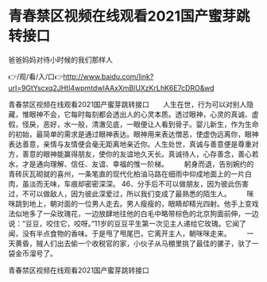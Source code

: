 # 青春禁区视频在线观看2021国产蜜芽跳转接口
爸爸妈妈对待小时候的我们那样人

👉/观/看/入/口👉http://www.baidu.com/link?url=9GtYscxq2JHtl4wpmtdwIAAxXmBlUXzKrLhK6E7cDRO&wd

青春禁区视频在线观看2021国产蜜芽跳转接口　　人生在世，行为可以对别人隐藏，惟眼神不会，它每时每刻都会透出人的心灵本质。透过眼神，心灵的真诚、虚假，怪戾，恶好，水一般，清澈见底，一眼便让人看到骨子。婴儿新生，作为生命的初始，最简单的需求是通过眼神表达。眼神用来表达憎恶，使虚伪远离你，眼神表达善意，亲情与友情便会毫无距离地亲近你。人生处世，真诚与善意便是尊重对方，善意的眼神能赢得朋友，使你的友谊地久天长。真诚待人，心存善念，善心若水，才是通向理解、信任、友谊、幸福的惟一阶梯。
　　躬身而退，告别婉约的青砖灰瓦砌就的喜州，一条笔直的现代化柏油马路在细雨中仰成地面上的一片白肉，虽淡而无味，车痕却密密深深。
	46、分手后不可以做朋友，因为彼此伤害过，不可以做敌人，因为彼此深爱过，所以我们变成了最熟悉的陌生人。
　　咪咪跳到地上，朝对面的一位男人走去。男人瘦瘦的，眼睛却精光四射。他手上变戏法似地多了一朵玫瑰花，一边放肆地往他的白毛中略带棕色的北京狗面前伸，一边说：“豆豆，咬住它，咬呀。”11岁的豆豆平生第一次见主人递给它玫瑰。它闻了闻，没有半点食物的香味。于是甩了甩尾巴，它离开主人，朝咪咪走来。
　　一天黄昏，贼人们出去偷一个收税官的家，小伙子从马棚里挑了最佳的骡子，驮了一袋金币溜号了。

青春禁区视频在线观看2021国产蜜芽跳转接口
